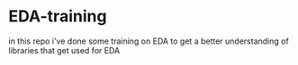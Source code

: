 # EDA-training
in this repo i've done some training on EDA to get a better understanding of libraries that get used for EDA
